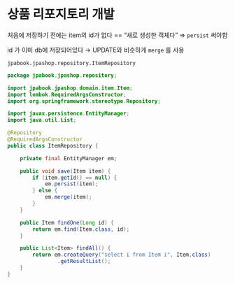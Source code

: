 # 상품 리포지토리 개발

처음에 저장하기 전에는 item의 id가 없다 == “새로 생성한 객체다” ⇒ `persist` 써야함

id 가 이미 db에 저장되어있다 → UPDATE와 비슷하게 `merge` 를 사용

`jpabook.jpashop.repository.ItemRepository`

```java
package jpabook.jpashop.repository;

import jpabook.jpashop.domain.item.Item;
import lombok.RequiredArgsConstructor;
import org.springframework.stereotype.Repository;

import javax.persistence.EntityManager;
import java.util.List;

@Repository
@RequiredArgsConstructor
public class ItemRepository {

    private final EntityManager em;

    public void save(Item item) {
        if (item.getId() == null) {
            em.persist(item);
        } else {
            em.merge(item);
        }
    }

    public Item findOne(Long id) {
        return em.find(Item.class, id);
    }

    public List<Item> findAll() {
        return em.createQuery("select i from Item i", Item.class)
                .getResultList();
    }
}
```